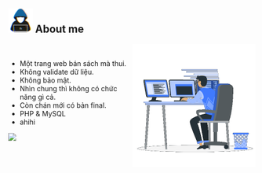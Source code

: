 ## <picture><img src = "https://github.com/0xAbdulKhalid/0xAbdulKhalid/raw/main/assets/mdImages/about_me.gif" width = 50px></picture> **About me**

<picture> <img align="right" src="https://github.com/0xAbdulKhalid/0xAbdulKhalid/raw/main/assets/mdImages/Right_Side.gif" width = 250px></picture>

<br>

- Một trang web bán sách mà thui.
- Không validate dữ liệu.
- Không bảo mật.
- Nhìn chung thì không có chức năng gì cả.
- Còn chán mới có bản final.
- PHP & MySQL
- ahihi

<img src="https://user-images.githubusercontent.com/73097560/115834477-dbab4500-a447-11eb-908a-139a6edaec5c.gif"><br><br>
